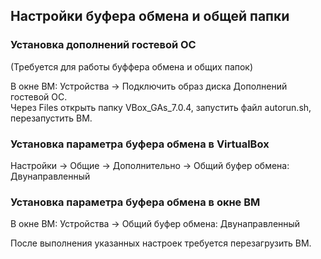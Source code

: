 ## Настройки буфера обмена и общей папки ##

### Установка дополнений гостевой ОС ###
(Требуется для работы буффера обмена и общих папок)  

В окне ВМ: Устройства -> Подключить образ диска Дополнений гостевой ОС.  
Через Files открыть папку VBox_GAs_7.0.4, запустить файл autorun.sh, перезапустить ВМ.  

### Установка параметра буфера обмена в VirtualBox ###
Настройки -> Общие -> Дополнительно -> Общий буфер обмена: Двунаправленный  

### Установка параметра буфера обмена в окне ВМ ###
В окне ВМ: Устройства -> Общий буфер обмена: Двунаправленный  

После выполнения указанных настроек требуется перезагрузить ВМ.  


